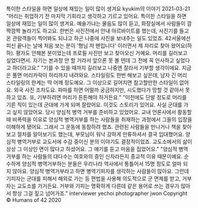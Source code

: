 특이한 스타일을 하면 일상에 재밌는 일이 많이 생겨요
kyukim의 이야기
2021-03-21
"머리는 취업하기 전 마지막 기회라고 생각하고 기르고 있어요. 특이한 스타일을 하면 일상에 재밌는 일이 많이 생겨요. 예술가냐는 물음도 많이 듣고, 화장실에서 사람들이 깜짝깜짝 놀라기도 하고요. 한번은 사진전에서 안내 아르바이트를 했는데, 사진기를 들고 온 관람객들이 찍어봐도 되냐고 하곤 나중에 사진을 보내주는 일도 있었죠. 42서울에선 피신 끝나는 날에 처음 보는 분이 '형님 저 팬입니다' 이러면서 제 자리로 찾아 왔어요(하하). 평가도 안해본 분이었는데 프로필 사진만 보고 찾아오신 거예요. 머리를 길러보고 싶었다면서. 자기는 본과정 안 할 거라서 앞으론 못 볼 텐데 그 전에 꼭 인사하고 싶었다고 하더라고요."
"기를 수 있을 때까지 길러보고 나중엔 잘라서 기부할 생각이에요. 지금은 풀면 머리카락이 허리까지 내려와요. 스타일링도 한번 해보고 싶은데, 남자 긴 머리 스타일링의 한계는 딱 어깨 정도예요. 그 이상으로 길어지면 참고할만한 스타일이 없어요. 외국 사진 조차도요. 파마를 하면 어떨까 궁금하지만, 시도했다가 망할 것 같아서 못하고 있죠. 또, 기부하려면 머리가 튼튼해야 하거든요."
"이전에도 단발 정도로 머리를 기른 적이 있는데 군대에 가게 되며 잘랐어요. 이것도 스토리가 있어요. 사실 군대를 가고 싶지 않았어요. 당시 양심적 병역 거부를 준비하고 있었어요. 교내 언론사에서 활동할 때 비폭력을 이유로 양심적 병역거부를 하는 사람들을 취재하는 과정에서 그들의 입장을 이해하게 됐어요. 그래서 그 운동에 동참하려 했죠. 관련된 사람들을 만나거나 책을 찾아보고 절차를 알아보기도 했는데, 부모님이 워낙 강하게 만류하셔서 결국 입대했어요. 양심적 병역거부로 교도서에 수감 중이신 분의 이야기도 결정적이었죠. 교도소에서의 삶이 상상 그 이상인 면이 많다고 하셨어요. 그 얘기를 듣고 마음을 접었어요."
"양심적 병역거부를 하는 사람들의 대다수는 여호와의 증인 신자라든지 종교적 이유 때문이예요. 순수하게 양심적 병역거부하는 분들은 우리나라 역사에서 통틀어서 15명 정도로 얼마 되지 않아요. 양심적 병역거부라고 하면 병역기피자를 생각하는 사람들이 많아요. 그런데 기피자는 군대를 피해서 해외로 가는 등 편법을 사용해 의도적으로 군 면제를 받고, 거부자는 교도소를 가거든요. 거부와 기피는 명확하게 다른데 같은 용어로 쓰는 경우가 많아서 항상 그걸 짚고 넘어가죠."
interviewer yechoi
photographer jwon
Copyright © Humans of 42 2020
